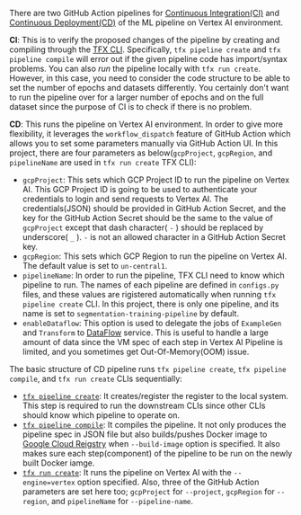There are two GitHub Action pipelines for [Continuous Integration(CI)](ci.yml) and [Continuous Deployment(CD)](cd-training-pipeline.yml) of the ML pipeline on Vertex AI environment. 

**CI**: This is to verify the proposed changes of the pipeline by creating and compiling through the [TFX CLI](https://www.tensorflow.org/tfx/guide/cli). Specifically, `tfx pipeline create` and `tfx pipeline compile` will error out if the given pipeline code has import/syntax problems. 
You can also _run_ the pipeline locally with `tfx run create`. However, in this case, you need to consider the code structure to be able to set the number of epochs and datasets differently. You certainly don't want to run the pipeline over for a larger number of epochs and on the full dataset since the purpose of CI is to check if there is no problem.

**CD**: This runs the pipeline on Vertex AI environment. In order to give more flexibility, it leverages the `workflow_dispatch` feature of GitHub Action which allows you to set some parameters manually via GitHub Action UI. In this project, there are four parameters as below(`gcpProject`, `gcpRegion`, and `pipelineName` are used in `tfx run create` TFX CLI):
- `gcpProject`: This sets which GCP Project ID to run the pipeline on Vertex AI. This GCP Project ID is going to be used to authenticate your credentials to login and send requests to Vertex AI. The credentials(JSON) should be provided in GitHub Action Secret, and the key for the GitHub Action Secret should be the same to the value of `gcpProject` except that dash character( `-` ) should be replaced by underscore( `_` ). `-` is not an allowed character in a GitHub Action Secret key.
- `gcpRegion`: This sets which GCP Region to run the pipeline on Vertex AI. The default value is set to `un-central1`.
- `pipelineName`: In order to run the pipeline, TFX CLI need to know which pipeline to run. The names of each pipeline are defined in `configs.py` files, and these values are rigistered automatically when running `tfx pipeline create` CLI. In this project, there is only one pipeline, and its name is set to `segmentation-training-pipeline` by default.
- `enableDataflow`: This option is used to delegate the jobs of `ExampleGen` and `Transform` to [DataFlow](https://cloud.google.com/dataflow?hl=ko) service. This is useful to handle a large amount of data since the VM spec of each step in Vertex AI Pipeline is limited, and you sometimes get Out-Of-Memory(OOM) issue.

The basic structure of CD pipeline runs `tfx pipeline create`, `tfx pipeline compile`, and `tfx run create` CLIs sequentially:
- [`tfx pipeline create`](https://www.tensorflow.org/tfx/guide/cli?hl=ko#create): It creates/register the register to the local system. This step is required to run the downstream CLIs since other CLIs should know which pipeline to operate on.
- [`tfx pipeline compile`](https://www.tensorflow.org/tfx/guide/cli?hl=ko#compile): It compiles the pipeline. It not only produces the pipeline spec in JSON file but also builds/pushes Docker image to [Google Cloud Reigstry](https://cloud.google.com/container-registry) when `--build-image` option is specified. It also makes sure each step(component) of the pipeline to be run on the newly built Docker iamge.
- [`tfx run create`](https://www.tensorflow.org/tfx/guide/cli?hl=ko#create_2): It runs the pipeline on Vertex AI with the `--engine=vertex` option specified. Also, three of the GitHub Action parameters are set here too; `gcpProject` for `--project`, `gcpRegion` for `--region`, and `pipelineName` for `--pipeline-name`.
